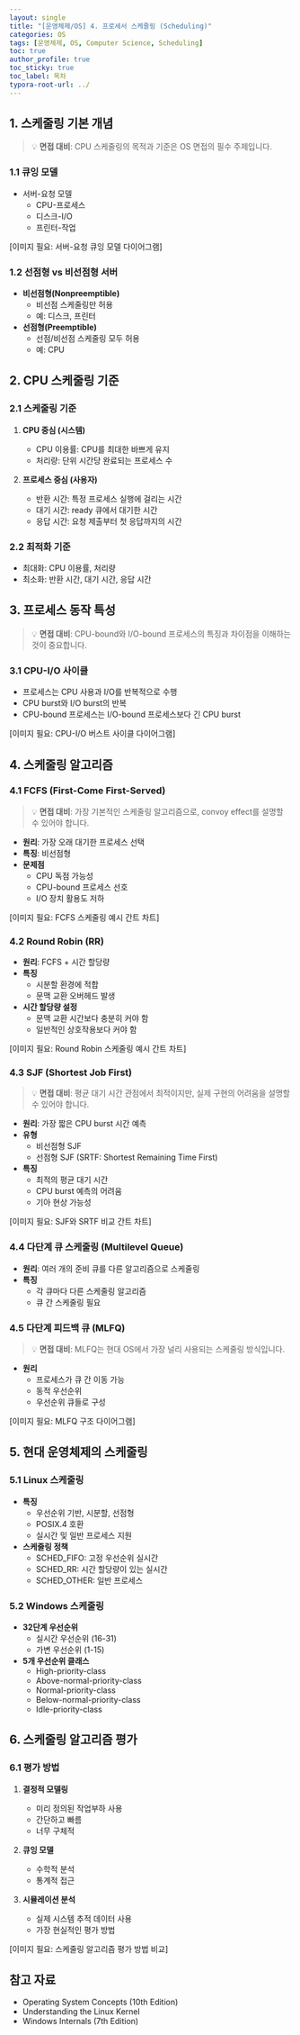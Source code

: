 ```yaml
---
layout: single
title: "[운영체제/OS] 4. 프로세서 스케줄링 (Scheduling)"
categories: OS
tags: [운영체제, OS, Computer Science, Scheduling]
toc: true
author_profile: true
toc_sticky: true
toc_label: 목차
typora-root-url: ../
---
```


## 1. 스케줄링 기본 개념

> 💡 **면접 대비**: CPU 스케줄링의 목적과 기준은 OS 면접의 필수 주제입니다.

### 1.1 큐잉 모델
- 서버-요청 모델
  - CPU-프로세스
  - 디스크-I/O
  - 프린터-작업

[이미지 필요: 서버-요청 큐잉 모델 다이어그램]

### 1.2 선점형 vs 비선점형 서버
- **비선점형(Nonpreemptible)**
  - 비선점 스케줄링만 허용
  - 예: 디스크, 프린터
- **선점형(Preemptible)**
  - 선점/비선점 스케줄링 모두 허용
  - 예: CPU

## 2. CPU 스케줄링 기준

### 2.1 스케줄링 기준
1. **CPU 중심 (시스템)**
   - CPU 이용률: CPU를 최대한 바쁘게 유지
   - 처리량: 단위 시간당 완료되는 프로세스 수

2. **프로세스 중심 (사용자)**
   - 반환 시간: 특정 프로세스 실행에 걸리는 시간
   - 대기 시간: ready 큐에서 대기한 시간
   - 응답 시간: 요청 제출부터 첫 응답까지의 시간

### 2.2 최적화 기준
- 최대화: CPU 이용률, 처리량
- 최소화: 반환 시간, 대기 시간, 응답 시간

## 3. 프로세스 동작 특성

> 💡 **면접 대비**: CPU-bound와 I/O-bound 프로세스의 특징과 차이점을 이해하는 것이 중요합니다.

### 3.1 CPU-I/O 사이클
- 프로세스는 CPU 사용과 I/O를 반복적으로 수행
- CPU burst와 I/O burst의 반복
- CPU-bound 프로세스는 I/O-bound 프로세스보다 긴 CPU burst

[이미지 필요: CPU-I/O 버스트 사이클 다이어그램]

## 4. 스케줄링 알고리즘

### 4.1 FCFS (First-Come First-Served)
> 💡 **면접 대비**: 가장 기본적인 스케줄링 알고리즘으로, convoy effect를 설명할 수 있어야 합니다.

- **원리**: 가장 오래 대기한 프로세스 선택
- **특징**: 비선점형
- **문제점**
  - CPU 독점 가능성
  - CPU-bound 프로세스 선호
  - I/O 장치 활용도 저하

[이미지 필요: FCFS 스케줄링 예시 간트 차트]

### 4.2 Round Robin (RR)
- **원리**: FCFS + 시간 할당량
- **특징**
  - 시분할 환경에 적합
  - 문맥 교환 오버헤드 발생
- **시간 할당량 설정**
  - 문맥 교환 시간보다 충분히 커야 함
  - 일반적인 상호작용보다 커야 함

[이미지 필요: Round Robin 스케줄링 예시 간트 차트]

### 4.3 SJF (Shortest Job First)
> 💡 **면접 대비**: 평균 대기 시간 관점에서 최적이지만, 실제 구현의 어려움을 설명할 수 있어야 합니다.

- **원리**: 가장 짧은 CPU burst 시간 예측
- **유형**
  - 비선점형 SJF
  - 선점형 SJF (SRTF: Shortest Remaining Time First)
- **특징**
  - 최적의 평균 대기 시간
  - CPU burst 예측의 어려움
  - 기아 현상 가능성

[이미지 필요: SJF와 SRTF 비교 간트 차트]

### 4.4 다단계 큐 스케줄링 (Multilevel Queue)
- **원리**: 여러 개의 준비 큐를 다른 알고리즘으로 스케줄링
- **특징**
  - 각 큐마다 다른 스케줄링 알고리즘
  - 큐 간 스케줄링 필요

### 4.5 다단계 피드백 큐 (MLFQ)
> 💡 **면접 대비**: MLFQ는 현대 OS에서 가장 널리 사용되는 스케줄링 방식입니다.

- **원리**
  - 프로세스가 큐 간 이동 가능
  - 동적 우선순위
  - 우선순위 큐들로 구성

[이미지 필요: MLFQ 구조 다이어그램]

## 5. 현대 운영체제의 스케줄링

### 5.1 Linux 스케줄링
- **특징**
  - 우선순위 기반, 시분할, 선점형
  - POSIX.4 호환
  - 실시간 및 일반 프로세스 지원
- **스케줄링 정책**
  - SCHED_FIFO: 고정 우선순위 실시간
  - SCHED_RR: 시간 할당량이 있는 실시간
  - SCHED_OTHER: 일반 프로세스

### 5.2 Windows 스케줄링
- **32단계 우선순위**
  - 실시간 우선순위 (16-31)
  - 가변 우선순위 (1-15)
- **5개 우선순위 클래스**
  - High-priority-class
  - Above-normal-priority-class
  - Normal-priority-class
  - Below-normal-priority-class
  - Idle-priority-class

## 6. 스케줄링 알고리즘 평가

### 6.1 평가 방법
1. **결정적 모델링**
   - 미리 정의된 작업부하 사용
   - 간단하고 빠름
   - 너무 구체적

2. **큐잉 모델**
   - 수학적 분석
   - 통계적 접근

3. **시뮬레이션 분석**
   - 실제 시스템 추적 데이터 사용
   - 가장 현실적인 평가 방법

[이미지 필요: 스케줄링 알고리즘 평가 방법 비교]

## 참고 자료
- Operating System Concepts (10th Edition)
- Understanding the Linux Kernel
- Windows Internals (7th Edition)